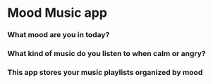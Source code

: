 # Mood Music app
### What mood are you in today?
### What kind of music do you listen to when calm or angry?
### This app stores your music playlists organized by mood
